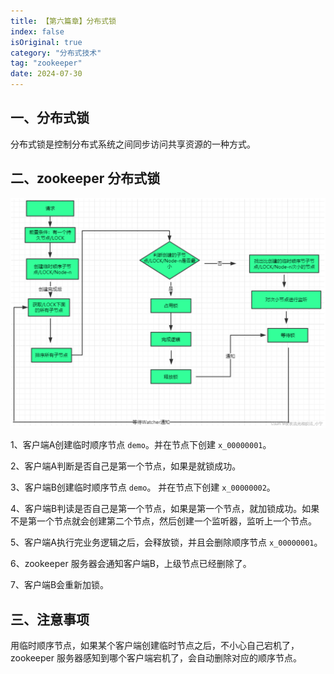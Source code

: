 ```yaml
---
title: 【第六篇章】分布式锁
index: false
isOriginal: true
category: "分布式技术"
tag: "zookeeper"
date: 2024-07-30
---
```


## 一、分布式锁
分布式锁是控制分布式系统之间同步访问共享资源的一种方式。

## 二、zookeeper 分布式锁
![](./lock.png)

1、客户端A创建临时顺序节点 `demo`。并在节点下创建 `x_00000001`。 

2、客户端A判断是否自己是第一个节点，如果是就锁成功。 

3、客户端B创建临时顺序节点 `demo`。 并在节点下创建 `x_00000002`。 

4、客户端B判读是否自己是第一个节点，如果是第一个节点，就加锁成功。如果不是第一个节点就会创建第二个节点，然后创建一个监听器，监听上一个节点。 

5、客户端A执行完业务逻辑之后，会释放锁，并且会删除顺序节点 `x_00000001`。 

6、zookeeper 服务器会通知客户端B，上级节点已经删除了。 

7、客户端B会重新加锁。  

## 三、注意事项
用临时顺序节点，如果某个客户端创建临时节点之后，不小心自己宕机了，zookeeper 服务器感知到哪个客户端宕机了，会自动删除对应的顺序节点。